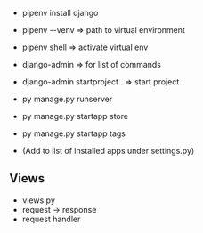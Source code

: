 - pipenv install django

- pipenv --venv => path to virtual environment

- pipenv shell => activate virtual env
- django-admin => for list of commands
- django-admin startproject . => start project

- py manage.py runserver
- py manage.py startapp store
- py manage.py startapp tags
- (Add to list of installed apps under settings.py)

## Views

- views.py
- request -> response
- request handler
